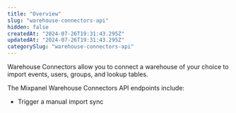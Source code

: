 ```yaml
---
title: "Overview"
slug: "warehouse-connectors-api"
hidden: false
createdAt: "2024-07-26T19:31:43.295Z"
updatedAt: "2024-07-26T19:31:43.295Z"
categorySlug: "warehouse-connectors-api"
---
```


Warehouse Connectors allow you to connect a warehouse of your choice to import events, users, groups, and lookup tables.

The Mixpanel Warehouse Connectors API endpoints include:

- Trigger a manual import sync
